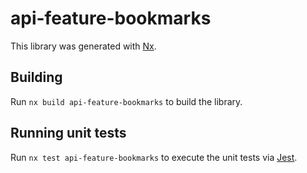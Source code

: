 # api-feature-bookmarks

This library was generated with [Nx](https://nx.dev).

## Building

Run `nx build api-feature-bookmarks` to build the library.

## Running unit tests

Run `nx test api-feature-bookmarks` to execute the unit tests via [Jest](https://jestjs.io).
